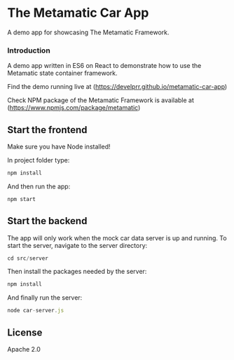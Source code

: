 # The Metamatic Car App
A demo app for showcasing The Metamatic Framework.

### Introduction

A demo app written in ES6 on React to demonstrate how to use the Metamatic state container framework. 

Find the demo running live at (https://develprr.github.io/metamatic-car-app)

Check NPM package of the Metamatic Framework is available at (https://www.npmjs.com/package/metamatic)

## Start the frontend

Make sure you have Node installed!

In project folder type:

```js
npm install
```

And then run the app:

```js
npm start
```

## Start the backend

The app will only work when the  mock car data server is up and running. To start the server,
navigate to the server directory:

```js
cd src/server
```

Then install the packages needed by the server:

```js
npm install
```

And finally run the server:

```js
node car-server.js
```
    
## License

Apache 2.0
